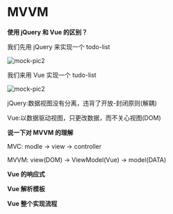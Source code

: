 # MVVM

**使用 jQuery 和 Vue 的区别？**

我们先用 jQuery 来实现一个 todo-list

![mock-pic2](https://github.com/cwzp990/vue-code/tree/master/vue/images/jQuery.png)

我们来用 Vue 实现一个 tudo-list

![mock-pic2](https://github.com/cwzp990/vue-code/tree/master/vue/images/Vue.png)

jQuery:数据视图没有分离，违背了开放-封闭原则(解耦)

Vue:以数据驱动视图，只更改数据，而不关心视图(DOM)

**说一下对 MVVM 的理解**

MVC: modle -> view -> controller

MVVM: view(DOM) -> ViewModel(Vue) -> model(DATA)

**Vue 的响应式**

**Vue 解析模板**

**Vue 整个实现流程**

